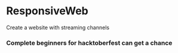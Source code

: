 # ResponsiveWeb
Create a website with streaming channels
### Complete beginners for hacktoberfest can get a chance
